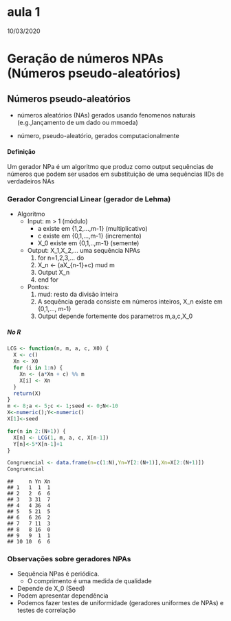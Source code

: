 aula 1
================
10/03/2020

# Geração de números NPAs (Números pseudo-aleatórios)

## Números pseudo-aleatórios

  - números aleatórios (NAs) gerados usando fenomenos naturais
    (e.g.,lançamento de um dado ou mmoeda)

  - número, pseudo-aleatório, gerados computacionalmente

#### Definição

Um gerador NPa é um algoritmo que produz como output sequências de
números que podem ser usados em substituição de uma sequências IIDs de
verdadeiros NAs

### Gerador Congrencial Linear (gerador de Lehma)

  - Algoritmo
      - Input: m \> 1 (módulo)
          - a existe em {1,2,…,m-1} (multiplicativo)
          - c existe em {0,1,…,m-1} (incremento)
          - X\_0 existe em {0,1,..,m-1} (semente)
      - Output: X\_1,X\_2,… uma sequência NPAs
        1.  for n=1,2,3,… do
        2.  X\_n \<- (aX\_{n-1}+c) mud m
        3.  Output X\_n
        4.  end for
      - Pontos:
        1.  mud: resto da divisão inteira
        2.  A sequência gerada consiste em números inteiros, X\_n existe
            em {0,1,…, m-1}
        3.  Output depende fortemente dos parametros m,a,c,X\_0

##### No R

``` r
LCG <- function(n, m, a, c, X0) {
  X <- c()
  Xn <- X0
  for (i in 1:n) {
    Xn <- (a*Xn + c) %% m
    X[i] <- Xn
  }
  return(X)
}
m <- 8;a <- 5;c <- 1;seed <- 0;N<-10
X<-numeric();Y<-numeric()
X[1]<-seed

for(n in 2:(N+1)) {
  X[n] <- LCG(1, m, a, c, X[n-1])
  Y[n]<-5*X[n-1]+1
}

Congruencial <- data.frame(n=c(1:N),Yn=Y[2:(N+1)],Xn=X[2:(N+1)])
Congruencial
```

    ##     n Yn Xn
    ## 1   1  1  1
    ## 2   2  6  6
    ## 3   3 31  7
    ## 4   4 36  4
    ## 5   5 21  5
    ## 6   6 26  2
    ## 7   7 11  3
    ## 8   8 16  0
    ## 9   9  1  1
    ## 10 10  6  6

### Observações sobre geradores NPAs

  - Sequência NPas é periódica.
      - O comprimento é uma medida de qualidade
  - Depende de X\_0 (Seed)
  - Podem apresentar dependência
  - Podemos fazer testes de uniformidade (geradores uniformes de NPAs) e
    testes de correlação
